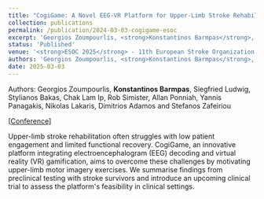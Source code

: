 ```yaml
---
title: "CogiGame: A Novel EEG-VR Platform for Upper-Limb Stroke Rehabilitation"
collection: publications
permalink: /publication/2024-03-03-cogigame-esoc
excerpt: 'Georgios Zoumpourlis, <strong>Konstantinos Barmpas</strong>, Siegfried Ludwig, Stylianos Bakas, Chak Lam Ip, Rob Simister, Allan Ponniah, Yannis Panagakis, Nikolas Lakaris, Dimitrios Adamos and Stefanos Zafeiriou - [[Paper](https://eso-stroke.org/esoc2025/)]'
status: 'Published'
venue: '<strong>ESOC 2025</strong> - 11th European Stroke Organization Conference' 
authors: 'Georgios Zoumpourlis, <strong>Konstantinos Barmpas</strong>, Siegfried Ludwig, Stylianos Bakas, Chak Lam Ip, Rob Simister, Allan Ponniah, Yannis Panagakis, Nikolas Lakaris, Dimitrios Adamos and Stefanos Zafeiriou'
date: 2025-03-03
---
```


Authors: Georgios Zoumpourlis, <strong>Konstantinos Barmpas</strong>, Siegfried Ludwig, Stylianos Bakas, Chak Lam Ip, Rob Simister, Allan Ponniah, Yannis Panagakis, Nikolas Lakaris, Dimitrios Adamos and Stefanos Zafeiriou

[[Conference](https://eso-stroke.org/esoc2025/)]

Upper-limb stroke rehabilitation often struggles with low patient engagement and limited functional recovery. CogiGame, an innovative platform integrating electroencephalogram (EEG) decoding and virtual reality (VR) gamification, aims to overcome these challenges by motivating upper-limb motor imagery exercises. We summarise findings from preclinical testing with stroke survivors and introduce an upcoming clinical trial to assess the
platform's feasibility in clinical settings.
